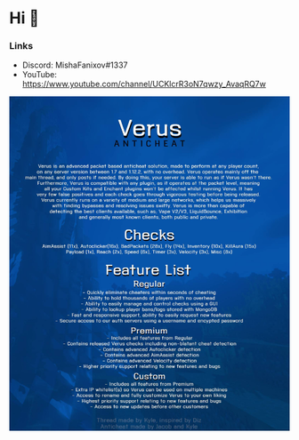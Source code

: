 # Hi 👋

### Links
- Discord: MishaFanixov#1337
- YouTube: https://www.youtube.com/channel/UCKlcrR3oN7qwzy_AvaqRQ7w

![Footer](./iloveverus.png)
